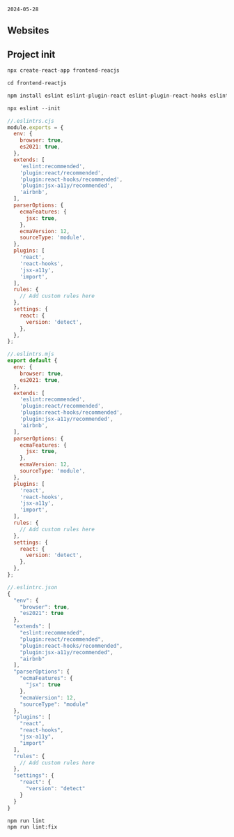 ```2024-05-28```
## Websites

## Project init
```javascript
npx create-react-app frontend-reacjs

cd frontend-reactjs

npm install eslint eslint-plugin-react eslint-plugin-react-hooks eslint-plugin-jsx-a11y eslint-plugin-import --save-dev

npx eslint --init

```

```javascript
//.eslintrs.cjs
module.exports = {
  env: {
    browser: true,
    es2021: true,
  },
  extends: [
    'eslint:recommended',
    'plugin:react/recommended',
    'plugin:react-hooks/recommended',
    'plugin:jsx-a11y/recommended',
    'airbnb',
  ],
  parserOptions: {
    ecmaFeatures: {
      jsx: true,
    },
    ecmaVersion: 12,
    sourceType: 'module',
  },
  plugins: [
    'react',
    'react-hooks',
    'jsx-a11y',
    'import',
  ],
  rules: {
    // Add custom rules here
  },
  settings: {
    react: {
      version: 'detect',
    },
  },
};
```
```javascript
//.eslintrs.mjs
export default {
  env: {
    browser: true,
    es2021: true,
  },
  extends: [
    'eslint:recommended',
    'plugin:react/recommended',
    'plugin:react-hooks/recommended',
    'plugin:jsx-a11y/recommended',
    'airbnb',
  ],
  parserOptions: {
    ecmaFeatures: {
      jsx: true,
    },
    ecmaVersion: 12,
    sourceType: 'module',
  },
  plugins: [
    'react',
    'react-hooks',
    'jsx-a11y',
    'import',
  ],
  rules: {
    // Add custom rules here
  },
  settings: {
    react: {
      version: 'detect',
    },
  },
};

```
```javascript
//.eslintrc.json
{
  "env": {
    "browser": true,
    "es2021": true
  },
  "extends": [
    "eslint:recommended",
    "plugin:react/recommended",
    "plugin:react-hooks/recommended",
    "plugin:jsx-a11y/recommended",
    "airbnb"
  ],
  "parserOptions": {
    "ecmaFeatures": {
      "jsx": true
    },
    "ecmaVersion": 12,
    "sourceType": "module"
  },
  "plugins": [
    "react",
    "react-hooks",
    "jsx-a11y",
    "import"
  ],
  "rules": {
    // Add custom rules here
  },
  "settings": {
    "react": {
      "version": "detect"
    }
  }
}
```

```
npm run lint
npm run lint:fix

```



